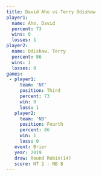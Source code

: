 ```yaml
---
title: David Aho vs Terry Odishaw
player1:              
  name: Aho, David    
  percent: 73         
  wins: 0             
  losses: 1           
player2:              
  name: Odishaw, Terry
  percent: 86         
  wins: 1             
  losses: 0           
games:
 - player1:         
     team: 'NT'     
     position: Third
     percent: 73    
     win: 0         
     loss: 1        
   player2:          
     team: 'NB'      
     position: Fourth
     percent: 86     
     win: 1          
     loss: 0         
   event: Brier         
   year: 2019           
   draw: Round Robin(14)
   score: NT 2 - NB 8   
---
```

